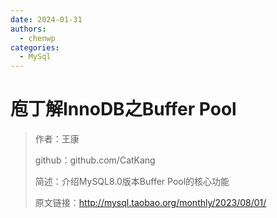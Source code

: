 ```yaml
---
date: 2024-01-31
authors:
  - chenwp
categories:
  - MySql
---
```




# 庖丁解InnoDB之Buffer Pool

> 作者：王康
>
> github：github.com/CatKang
>
> 简述：介绍MySQL8.0版本Buffer Pool的核心功能
>
> 原文链接：http://mysql.taobao.org/monthly/2023/08/01/



<!-- more -->

